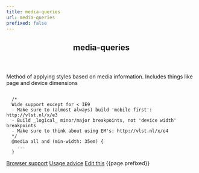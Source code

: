 ```yaml
---
title: media-queries
url: media-queries
prefixed: false
---
```


<article id="media-queries" class="feature prefix-{{page.prefixed}}">
	<header class="feature__header">
		<h2>media-queries</h2>
	</header>
	<p class="feature__description">
		Method of applying styles based on media information. Includes things like page and device dimensions
	</p>
<pre class="feature__code"><code>
  /*
  Wide support except for < IE9
  - Make sure to (almost always) build 'mobile first': http://vlst.nl/x/e3
  - Build _logical_ minor/major breakpoints, not 'device width' breakpoints 
  - Make sure to think about using EM's: http://vlst.nl/x/e4
  */
  @media all and (min-width: 35em) {
    ...
  }
</code></pre>
	<footer class="feature__footer">
		<a href="http://caniuse.com/css-mediaqueries">Browser support</a> 
		<a href="http://html5please.com/#media queries">Usage advice</a> 
		<a href="https://github.com/davidhund/shouldiprefix/blob/master/_posts/{{page.date | date: "%Y-%m-%d"}}-{{page.title}}.md">Edit this</a> 
		<span class="feature__prefix">{{page.prefixed}}</span>
	</footer>
</article>
